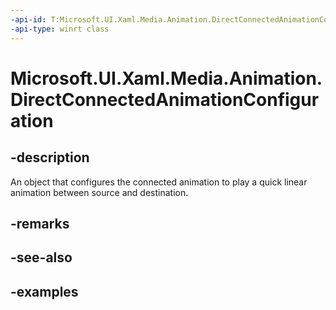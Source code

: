 ```yaml
---
-api-id: T:Microsoft.UI.Xaml.Media.Animation.DirectConnectedAnimationConfiguration
-api-type: winrt class
---
```


<!-- Class syntax.
public class DirectConnectedAnimationConfiguration : ConnectedAnimationConfiguration, ConnectedAnimationConfiguration
-->

# Microsoft.UI.Xaml.Media.Animation.DirectConnectedAnimationConfiguration

## -description
An object that configures the connected animation to play a quick linear animation between source and destination.

## -remarks

## -see-also

## -examples

